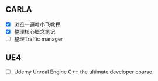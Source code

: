 ## CARLA
- [x] 浏览一遍叶小飞教程
- [x] 整理核心概念笔记
- [ ] 整理Traffic manager
## UE4
- [ ] Udemy Unreal Engine C++ the ultimate developer course  